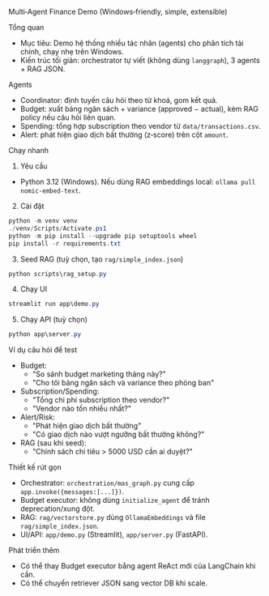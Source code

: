 Multi‑Agent Finance Demo (Windows‑friendly, simple, extensible)

Tổng quan
- Mục tiêu: Demo hệ thống nhiều tác nhân (agents) cho phân tích tài chính, chạy nhẹ trên Windows.
- Kiến trúc tối giản: orchestrator tự viết (không dùng `langgraph`), 3 agents + RAG JSON.

Agents
- Coordinator: định tuyến câu hỏi theo từ khoá, gom kết quả.
- Budget: xuất bảng ngân sách + variance (approved − actual), kèm RAG policy nếu câu hỏi liên quan.
- Spending: tổng hợp subscription theo vendor từ `data/transactions.csv`.
- Alert: phát hiện giao dịch bất thường (z‑score) trên cột `amount`.

Chạy nhanh
1) Yêu cầu
- Python 3.12 (Windows). Nếu dùng RAG embeddings local: `ollama pull nomic-embed-text`.

2) Cài đặt
```powershell
python -m venv venv
./venv/Scripts/Activate.ps1
python -m pip install --upgrade pip setuptools wheel
pip install -r requirements.txt
```

3) Seed RAG (tuỳ chọn, tạo `rag/simple_index.json`)
```powershell
python scripts\rag_setup.py
```

4) Chạy UI
```powershell
streamlit run app\demo.py
```

5) Chạy API (tuỳ chọn)
```powershell
python app\server.py
```

Ví dụ câu hỏi để test
- Budget:
  - "So sánh budget marketing tháng này?"
  - "Cho tôi bảng ngân sách và variance theo phòng ban"
- Subscription/Spending:
  - "Tổng chi phí subscription theo vendor?"
  - "Vendor nào tốn nhiều nhất?"
- Alert/Risk:
  - "Phát hiện giao dịch bất thường"
  - "Có giao dịch nào vượt ngưỡng bất thường không?"
- RAG (sau khi seed):
  - "Chính sách chi tiêu > 5000 USD cần ai duyệt?"

Thiết kế rút gọn
- Orchestrator: `orchestration/mas_graph.py` cung cấp `app.invoke({messages:[...]})`.
- Budget executor: không dùng `initialize_agent` để tránh deprecation/xung đột.
- RAG: `rag/vectorstore.py` dùng `OllamaEmbeddings` và file `rag/simple_index.json`.
- UI/API: `app/demo.py` (Streamlit), `app/server.py` (FastAPI).

Phát triển thêm
- Có thể thay Budget executor bằng agent ReAct mới của LangChain khi cần.
- Có thể chuyển retriever JSON sang vector DB khi scale.
